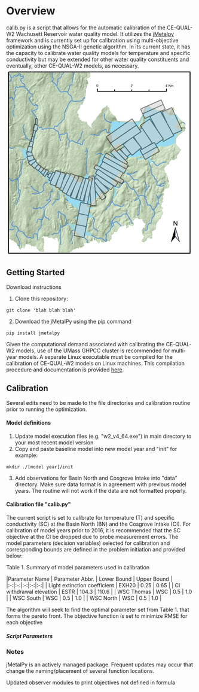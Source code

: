 # Overview
calib.py is a script that allows for the automatic calibration of the CE-QUAL-W2 Wachusett Reservoir water quality model. It utilizes the [jMetalpy](https://github.com/jMetal/jMetalPy) framework and is currently set up for calibration using multi-objective optimization using the NSGA-II genetic algorithm. In its current state, it has the capacity to calibrate water quality models for temperature and specific conductivity but may be extended for other water quality constituents and eventually, other CE-QUAL-W2 models, as necessary.
![Reservoir](Figures/CEQUAL_GRIDS.png)  

## Getting Started
Download instructions
1. Clone this repository:
```
git clone 'blah blah blah'
```
2. Download the jMetalPy using the pip command
```
pip install jmetalpy
```
Given the computational demand associated with calibrating the CE-QUAL-W2 models, use of the UMass GHPCC cluster is recommended for multi-year models. A separate Linux executable must be compiled for the calibration of CE-QUAL-W2 models on Linux machines. This compilation procedure and documentation is provided [here](https://github.com/WQDSS/CE-QUAL-W2-Linux).

## Calibration
Several edits need to be made to the file directories and calibration routine prior to running the optimization.
#### Model definitions
1. Update model execution files (e.g. "w2_v4_64.exe") in main directory to your most recent model version
2. Copy and paste baseline model into new model year and "init" for example:
  ```
  mkdir ./[model year]/init
  ```
3. Add observations for Basin North and Cosgrove Intake into "data" directory. Make sure data format is in agreement with previous model years. The routine will not work if the data are not formatted properly.
#### Calibration file "calib.py"
The current script is set to calibrate for temperature (T) and specific conductivity (SC) at the Basin North (BN) and the Cosgrove Intake (CI). For calibration of model years prior to 2016, it is recommended that the SC objective at the CI be dropped due to probe measurement errors. The model parameters (decision variables) selected for calibration and corresponding bounds are defined in the problem initiation and provided below:

<!-- $Minimize$ $f_m(x)$ &nbsp;&nbsp;&nbsp;&nbsp;&nbsp;&nbsp;$m = 1,2,...,M$
$s.t.$&nbsp;&nbsp;&nbsp;&nbsp;&nbsp;&nbsp; $x_{lower,i} \le x_i \le x_{upper,i} $ -->

Table 1. Summary of model parameters used in calibration

|Parameter Name  | Parameter Abbr. | Lower Bound | Upper Bound |
|:-:|:-:|:-:|:-:|:-:|
| Light extinction coefficient | EXH20 | 0.25 | 0.65 |
| CI withdrawal elevation | ESTR | 104.3 | 110.6 |
| WSC Thomas | WSC | 0.5 | 1.0 |
| WSC South | WSC | 0.5 | 1.0 |
| WSC North  | WSC | 0.5 | 1.0 |

The algorithm will seek to find the optimal parameter set from Table 1. that forms the pareto front. The objective function is set to minimize RMSE for each objective

##### Script Parameters


### Notes
jMetalPy is an actively managed package. Frequent updates may occur that change the naming/placement of several function locations.

Updated observer modules to print objectives not defined in formula
